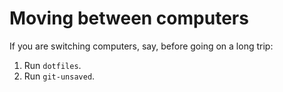 # Moving between computers

If you are switching computers, say, before going on a long trip:

1. Run `dotfiles`.
2. Run `git-unsaved`.

